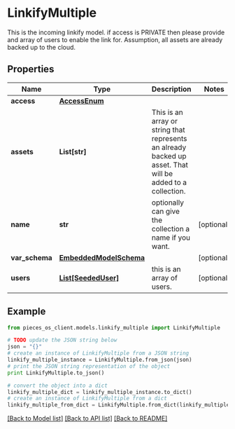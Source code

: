 # LinkifyMultiple

This is the incoming linkify model.  if access is PRIVATE then please provide and array of users to enable the link for.  Assumption, all assets are already backed up to the cloud. 

## Properties
Name | Type | Description | Notes
------------ | ------------- | ------------- | -------------
**access** | [**AccessEnum**](AccessEnum.md) |  | 
**assets** | **List[str]** | This is an array or string that represents an already backed up asset. That will be added to a collection. | 
**name** | **str** | optionally can give the collection a name if you want. | [optional] 
**var_schema** | [**EmbeddedModelSchema**](EmbeddedModelSchema.md) |  | [optional] 
**users** | [**List[SeededUser]**](SeededUser.md) | this is an array of users. | [optional] 

## Example

```python
from pieces_os_client.models.linkify_multiple import LinkifyMultiple

# TODO update the JSON string below
json = "{}"
# create an instance of LinkifyMultiple from a JSON string
linkify_multiple_instance = LinkifyMultiple.from_json(json)
# print the JSON string representation of the object
print LinkifyMultiple.to_json()

# convert the object into a dict
linkify_multiple_dict = linkify_multiple_instance.to_dict()
# create an instance of LinkifyMultiple from a dict
linkify_multiple_from_dict = LinkifyMultiple.from_dict(linkify_multiple_dict)
```
[[Back to Model list]](../README.md#documentation-for-models) [[Back to API list]](../README.md#documentation-for-api-endpoints) [[Back to README]](../README.md)


